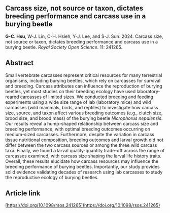 ## Carcass size, not source or taxon, dictates breeding performance and carcass use in a burying beetle

__G-C. Hsu__, W-J. Lin, C-H. Hsieh, Y-J. Lee, and S-J. Sun. 2024. Carcass size, not source or taxon, dictates breeding performance and carcass use in a burying beetle. *Royal Society Open Science*. 11: 241265.

## Abstract

Small vertebrate carcasses represent critical resources for many terrestrial organisms, including burying beetles, which rely on carcasses for survival and breeding. Carcass attributes can influence the reproduction of burying beetles, yet most studies on their breeding ecology have used laboratory-reared carcasses of limited sizes. We conducted breeding and feeding experiments using a wide size range of lab (laboratory mice) and wild carcasses (wild mammals, birds, and reptiles) to investigate how carcass size, source, and taxon affect various breeding outcomes (e.g., clutch size, brood size, and brood mass) of the burying beetle _Nicrophorus nepalensis_. Our results reveal a hump-shaped relationship between carcass size and breeding performance, with optimal breeding outcomes occurring on medium-sized carcasses. Furthermore, despite the variation in carcass tissue nutritional composition, breeding outcomes and larval growth did not differ between the two carcass sources or among the three wild carcass taxa. Finally, we found a larval quality-quantity trade-off across the range of carcasses examined, with carcass size shaping the larval life history traits. Overall, these results elucidate how carcass resources may influence the breeding performance of burying beetles. Importantly, our study provides solid evidence validating decades of research using lab carcasses to study the reproductive ecology of burying beetles.

## Article link

[https://doi.org/10.1098/rsos.241265](https://doi.org/10.1098/rsos.241265)
